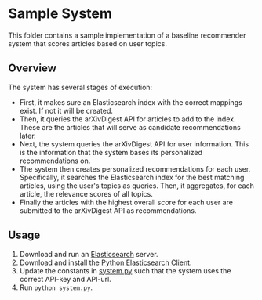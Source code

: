 # Sample System

This folder contains a sample implementation of a baseline recommender system that scores articles based on user topics.


## Overview

The system has several stages of execution:
  * First, it makes sure an Elasticsearch index with the correct mappings exist.  If not it will be created.
  * Then, it queries the arXivDigest API for articles to add to the index.  These are the articles that will serve as candidate recommendations later.
  * Next, the system queries the arXivDigest API for user information.  This is the information that the system bases its personalized recommendations on.
  * The system then creates personalized recommendations for each user.  Specifically, it searches the Elasticsearch index for the best matching articles, using the user's topics as queries.  Then, it aggregates, for each article, the relevance scores of all topics.
  * Finally the articles with the highest overall score for each user are submitted to the arXivDigest API as recommendations.


## Usage

  1. Download and run an [Elasticsearch](https://www.elastic.co/downloads/elasticsearch) server.
  2. Download and install the [Python Elasticsearch Client](https://elasticsearch-py.readthedocs.io/en/master/).
  3. Update the constants in [system.py](sample/system.py) such that the system uses the correct API-key and API-url.
  4. Run `python system.py`.
